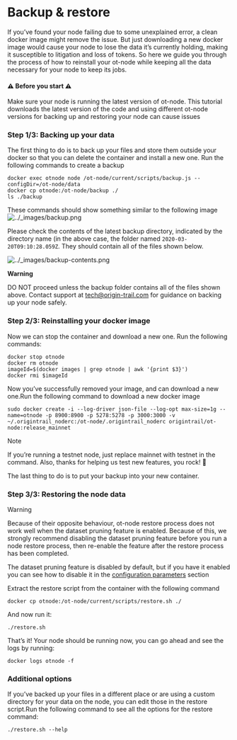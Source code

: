 # Backup & restore

If you’ve found your node failing due to some unexplained error, a clean docker image might remove the issue. But just downloading a new docker image would cause your node to lose the data it’s currently holding, making it susceptible to litigation and loss of tokens. So here we guide you through the process of how to reinstall your ot-node while keeping all the data necessary for your node to keep its jobs.

#### ⚠️ Before you start ⚠️

Make sure your node is running the latest version of ot-node. This tutorial downloads the latest version of the code and using different ot-node versions for backing up and restoring your node can cause issues

### Step 1/3: Backing up your data

The first thing to do is to back up your files and store them outside your docker so that you can delete the container and install a new one. Run the following commands to create a backup

```text
docker exec otnode node /ot-node/current/scripts/backup.js --configDir=/ot-node/data
docker cp otnode:/ot-node/backup ./
ls ./backup
```

These commands should show something similar to the following image![../\_images/backup.png](https://docs.origintrail.io/en/latest/_images/backup.png)

Please check the contents of the latest backup directory, indicated by the directory name \(in the above case, the folder named `2020-03-20T09:10:28.059Z`. They should contain all of the files shown below.

![../\_images/backup-contents.png](https://docs.origintrail.io/en/latest/_images/backup-contents.png)

**Warning**

DO NOT proceed unless the backup folder contains all of the files shown above. Contact support at [tech@origin-trail.com](mailto:tech%40origin-trail.com) for guidance on backing up your node safely.

### Step 2/3: Reinstalling your docker image

Now we can stop the container and download a new one. Run the following commands:

```text
docker stop otnode
docker rm otnode
imageId=$(docker images | grep otnode | awk '{print $3}')
docker rmi $imageId
```

Now you’ve successfully removed your image, and can download a new one.Run the following command to download a new docker image

```text
sudo docker create -i --log-driver json-file --log-opt max-size=1g --name=otnode -p 8900:8900 -p 5278:5278 -p 3000:3000 -v ~/.origintrail_noderc:/ot-node/.origintrail_noderc origintrail/ot-node:release_mainnet
```

Note

If you’re running a testnet node, just replace mainnet with testnet in the command. Also, thanks for helping us test new features, you rock! 🤘

The last thing to do is to put your backup into your new container.

### Step 3/3: Restoring the node data

Warning

Because of their opposite behaviour, ot-node restore process does not work well when the dataset pruning feature is enabled. Because of this, we strongly recommend disabling the dataset pruning feature before you run a node restore process, then re-enable the feature after the restore process has been completed.

The dataset pruning feature is disabled by default, but if you have it enabled you can see how to disable it in the [configuration parameters](https://docs.origintrail.io/en/latest/Running-a-Node/configuration-parameters.html#dataset-pruning-section) section

Extract the restore script from the container with the following command

```text
docker cp otnode:/ot-node/current/scripts/restore.sh ./
```

And now run it:

```text
./restore.sh
```

That’s it! Your node should be running now, you can go ahead and see the logs by running:

```text
docker logs otnode -f
```

### Additional options

If you’ve backed up your files in a different place or are using a custom directory for your data on the node, you can edit those in the restore script.Run the following command to see all the options for the restore command:

```text
./restore.sh --help
```

